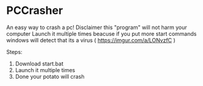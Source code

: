 # PCCrasher
An easy way to crash a pc!
Disclaimer this "program" will not harm your computer
Launch it multiple times beacuse if you put more start commands windows will detect that its a virus ( https://imgur.com/a/LONvzfC )

Steps:
1. Download start.bat
2. Launch it multiple times
3. Done your potato will crash
